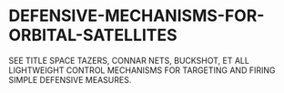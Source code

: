 # DEFENSIVE-MECHANISMS-FOR-ORBITAL-SATELLITES
SEE TITLE
SPACE TAZERS, CONNAR NETS, BUCKSHOT, ET ALL
LIGHTWEIGHT CONTROL MECHANISMS FOR TARGETING AND FIRING SIMPLE DEFENSIVE MEASURES.
